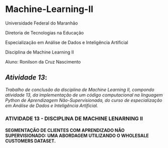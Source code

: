 # Machine-Learning-II

Universidade Federal do Maranhão

Diretoria de Tecnologias na Educação

Especialização em Análise de Dados e Inteligência Artificial

Disciplina de Machine Learning II

Aluno: Ronilson da Cruz Nascimento

## *Atividade 13*:

*Trabalho de conclusão da disciplina de Machine Learning II, compondo atividade 13, da implementação de um código computacional na linguagem Python de Aprendizagem Não-Supervisionada, do curso de especialização em Análise de Dados e Inteligência Artificial.*


### ATIVIDADE 13 - DISCIPLINA DE MACHINE LENARNING II
#### SEGMENTAÇÃO DE CLIENTES COM APRENDIZADO NÃO SUPERVISIONADO: UMA ABORDAGEM UTILIZANDO O WHOLESALE CUSTOMERS DATASET.







